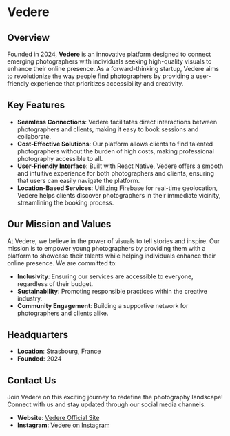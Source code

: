 # Vedere

## Overview
Founded in 2024, **Vedere** is an innovative platform designed to connect emerging photographers with individuals seeking high-quality visuals to enhance their online presence. As a forward-thinking startup, Vedere aims to revolutionize the way people find photographers by providing a user-friendly experience that prioritizes accessibility and creativity.

## Key Features
- **Seamless Connections**: Vedere facilitates direct interactions between photographers and clients, making it easy to book sessions and collaborate.
- **Cost-Effective Solutions**: Our platform allows clients to find talented photographers without the burden of high costs, making professional photography accessible to all.
- **User-Friendly Interface**: Built with React Native, Vedere offers a smooth and intuitive experience for both photographers and clients, ensuring that users can easily navigate the platform.
- **Location-Based Services**: Utilizing Firebase for real-time geolocation, Vedere helps clients discover photographers in their immediate vicinity, streamlining the booking process.

## Our Mission and Values
At Vedere, we believe in the power of visuals to tell stories and inspire. Our mission is to empower young photographers by providing them with a platform to showcase their talents while helping individuals enhance their online presence. We are committed to:
- **Inclusivity**: Ensuring our services are accessible to everyone, regardless of their budget.
- **Sustainability**: Promoting responsible practices within the creative industry.
- **Community Engagement**: Building a supportive network for photographers and clients alike.

## Headquarters
- **Location**: Strasbourg, France
- **Founded**: 2024

## Contact Us
Join Vedere on this exciting journey to redefine the photography landscape! Connect with us and stay updated through our social media channels.

- **Website**: [Vedere Official Site](#)
- **Instagram**: [Vedere on Instagram](#)
